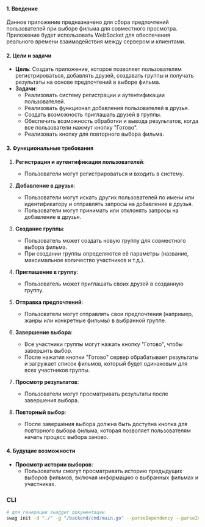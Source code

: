 #### 1. Введение

Данное приложение предназначено для сбора предпочтений пользователей при выборе фильма для совместного просмотра. Приложение будет использовать WebSocket для обеспечения реального времени взаимодействия между сервером и клиентами.

#### 2. Цели и задачи

- **Цель**: Создать приложение, которое позволяет пользователям регистрироваться, добавлять друзей, создавать группы и получать результаты на основе предпочтений в выборе фильма.
- **Задачи**:
  - Реализовать систему регистрации и аутентификации пользователей.
  - Реализовать функционал добавления пользователей в друзья.
  - Создать возможность приглашать друзей в группы.
  - Обеспечить возможность обработки и вывода результатов, когда все пользователи нажмут кнопку "Готово".
  - Реализовать кнопку для повторного выбора фильма.

#### 3. Функциональные требования

1. **Регистрация и аутентификация пользователей**:
   - Пользователи могут регистрироваться и входить в систему.

2. **Добавление в друзья**:
   - Пользователи могут искать других пользователей по имени или идентификатору и отправлять запросы на добавление в друзья.
   - Пользователи могут принимать или отклонять запросы на добавление в друзья.

3. **Создание группы**:
   - Пользователь может создать новую группу для совместного выбора фильма.
   - При создании группы определяются её параметры (название, максимальное количество участников и т.д.).

4. **Приглашение в группу**:
   - Пользователь может приглашать своих друзей в созданную группу.

5. **Отправка предпочтений**:
   - Пользователи могут отправлять свои предпочтения (например, жанры или конкретные фильмы) в выбранной группе.

6. **Завершение выбора**:
   - Все участники группы могут нажать кнопку "Готово", чтобы завершить выбор.
   - После нажатия кнопки "Готово" сервер обрабатывает результаты и загружает список фильмов, который будет одинаковым для всех участников группы.

7. **Просмотр результатов**:
   - Пользователи могут просматривать результаты после завершения выбора.

8. **Повторный выбор**:
   - После завершения выбора должна быть доступна кнопка для повторного выбора фильма, которая позволяет пользователям начать процесс выбора заново.

#### 4. Будущие возможности

- **Просмотр истории выборов**:
   - Пользователи смогут просматривать историю предыдущих выборов фильмов, включая информацию о выбранных фильмах и участниках.


### CLI

```bash
# для генерации swagger документации
swag init -d "./" -g "/backend/cmd/main.go" --parseDependency --parseInternal -o "./backend/docs/"
```
